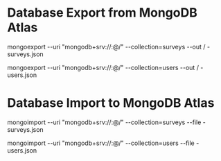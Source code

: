 # Database Export from MongoDB Atlas

mongoexport --uri "mongodb+srv://<username>:<password>@<host>/<dbname>" --collection=surveys --out <filepath>/
<host>-surveys.json

mongoexport --uri "mongodb+srv://<username>:<password>@<host>/<dbname>" --collection=users --out <filepath>/
<host>-users.json

# Database Import to MongoDB Atlas

mongoimport --uri "mongodb+srv://<username>:<password>@<host>/<dbname>" --collection=surveys --file <filepath>-surveys.json

mongoimport --uri "mongodb+srv://<username>:<password>@<host>/<dbname>" --collection=users --file <filepath>-users.json
